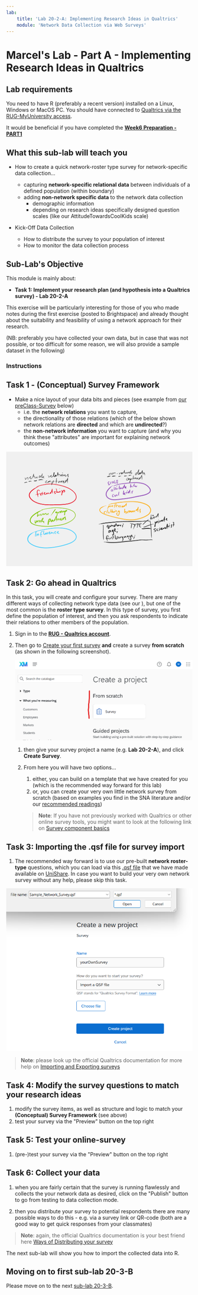 ```yaml
---
lab:
    title: 'Lab 20-2-A: Implementing Research Ideas in Qualtrics'
    module: 'Network Data Collection via Web Surveys'
---
```


# Marcel's Lab - Part A - Implementing Research Ideas in Qualtrics

## Lab requirements

You need to have R (preferably a recent version) installed on a Linux, Windows or MacOS PC.
You should have connected to [Qualtrics via the RUG-MyUniversity access](https://rug.eu.qualtrics.com/).

It would be beneficial if you have completed the [**Week6 Preparation - PART1**](https://brightspace.rug.nl/content/enforced/251026-GERMARS.2023-2024.1/Week%206.%20Preparation.html?ou=251026&d2l_body_type=3)

## What this sub-lab will teach you

- How to create a quick network-roster type survey for network-specific data collection...
    - capturing **network-specific relational data** between individuals of a defined population (within boundary)
    - adding **non-network specific data** to the network data collection
        - demographic information
        - depending on research ideas specifically designed question scales (like our AttitudeTowardsCoolKids scale)

- Kick-Off Data Collection
    - How to distribute the survey to your population of interest
    - How to monitor the data collection process
    

## Sub-Lab's Objective

This module is mainly about:

+ **Task 1: Implement your research plan (and hypothesis into a Qualtrics survey) - Lab 20-2-A**

This exercise will be particularly interesting for those of you who made notes during the first exercise (posted to Brightspace) and already thought about the suitability and feasibility of using a network approach for their research. 

(NB: preferably you have collected your own data, but in case that was not possible, or too difficult for some reason, we will also provide a sample dataset in the following)

<!-- 
![image](../media/lab02a.png)
 -->

### Instructions

## Task 1 - (Conceptual) Survey Framework

- Make a nice layout of your data bits and pieces (see example from [our preClass-Survey](https://rug.eu.qualtrics.com/jfe/form/SV_0wiK9xCaQNBOg5M) below)
    - i.e. the **network relations** you want to capture,
    - the directionality of those relations (which of the below shown network relations are **directed** and which are **undirected**?)
    - the **non-network information** you want to capture (and why you think these "attributes" are important for explaining network outcomes)

 
![image](../media/dataBitsAndPieces.png)


## Task 2: Go ahead in Qualtrics

In this task, you will create and configure your survey. There are many different ways of collecting network type data (see our ), but one of the most common is the **roster type survey**. In this type of survey, you first define the population of interest, and then you ask respondents to indicate their relations to other members of the population.

1. Sign in to the [**RUG - Qualtrics account**](https://rug.eu.qualtrics.com/).

1. Then go to [Create your first survey](https://rug.eu.qualtrics.com/app/catalog/projects/results?search=survey) **and** create a survey **from scratch** (as shown in the following screenshot).

    ![image](../media/lab20-2a-01-fromScratch.png)

    1. then give your survey project a name (e.g. **Lab 20-2-A**), and click **Create Survey**.
    
    1. From here you will have two options...

        
        1. either, you can build on a template that we have created for you (which is the recommended way forward for this lab)
        1. or, you can create your very own little network survey from scratch (based on examples you find in the SNA literature and/or our [recommended readings](https://brightspace.rug.nl/content/enforced/251026-GERMARS.2023-2024.1/Week%206.%20Content%20and%20materials.html?ou=251026&d2l_body_type=3))
         
        
        >**Note**: If you have not previously worked with Qualtrics or other online survey tools, you might want to look at the following link on [Survey component basics](https://www.qualtrics.com/support/survey-platform/survey-module/survey-module-overview/)


## Task 3: Importing the .qsf file for survey import

1. The recommended way forward is to use our pre-built **network roster-type** questions, which you can load via this [.qsf file](https://unishare.nl/index.php/s/7T72aAzobAezpCZ) that we have made available on [UniShare](https://unishare.nl/index.php/s/7T72aAzobAezpCZ). In case you want to build your very own network survey without any help, please skip this task.

![image](../media/surveyProjectVia_qsf-file.png)

>**Note**: please look up the official Qualtrics documentation for more help on [Importing and Exporting surveys](https://www.qualtrics.com/support/survey-platform/survey-module/survey-tools/import-and-export-surveys/#ExportingaSurveyasaQSF)


## Task 4: Modify the survey questions to match your research ideas

1. modify the survey items, as well as structure and logic to match your **(Conceptual) Survey Framework** (see above)
1. test your survey via the "Preview" button on the top right

## Task 5: Test your online-survey

1. (pre-)test your survey via the "Preview" button on the top right

## Task 6: Collect your data

1. when you are fairly certain that the survey is running flawlessly and collects the your network data as desired, click on the "Publish" button to go from testing to data collection mode.

1. then you distribute your survey to potential respondents there are many possible ways to do this - e.g. via a survey link or QR-code (both are a good way to get quick responses from your classmates)

>**Note**: again, the official Qualtrics documentation is your best friend here [Ways of Distributing your survey](https://www.qualtrics.com/support/survey-platform/distributions-module/distributions-overview/)

The next sub-lab will show you how to import the collected data into R.

## Moving on to first sub-lab 20-3-B

Please move on to the next [sub-lab 20-3-B](LAB_20-3-B-DataFromQualtricsToR.md).

